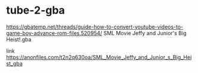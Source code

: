 # tube-2-gba
https://gbatemp.net/threads/guide-how-to-convert-youtube-videos-to-game-boy-advance-rom-files.520954/
SML Movie Jeffy and Junior's Big Heist!.gba

link
https://anonfiles.com/t2n2q630oa/SML_Movie_Jeffy_and_Junior_s_Big_Heist_gba
